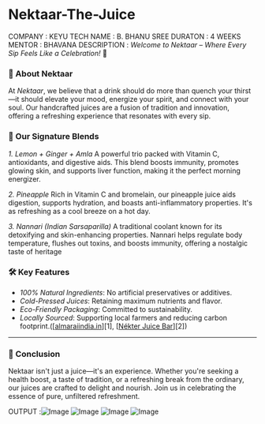 # Nektaar-The-Juice
COMPANY : KEYU TECH
NAME : B. BHANU SREE 
DURATON : 4 WEEKS
MENTOR : BHAVANA
DESCRIPTION : *Welcome to Nektaar – Where Every Sip Feels Like a Celebration!* 🎉

### 🍹 About Nektaar

At *Nektaar*, we believe that a drink should do more than quench your thirst—it should elevate your mood, energize your spirit, and connect with your soul. Our handcrafted juices are a fusion of tradition and innovation, offering a refreshing experience that resonates with every sip.

### 🌿 Our Signature Blends

*1. Lemon + Ginger + Amla*
A powerful trio packed with Vitamin C, antioxidants, and digestive aids. This blend boosts immunity, promotes glowing skin, and supports liver function, making it the perfect morning energizer.

*2. Pineapple*
Rich in Vitamin C and bromelain, our pineapple juice aids digestion, supports hydration, and boasts anti-inflammatory properties. It's as refreshing as a cool breeze on a hot day.

*3. Nannari (Indian Sarsaparilla)*
A traditional coolant known for its detoxifying and skin-enhancing properties. Nannari helps regulate body temperature, flushes out toxins, and boosts immunity, offering a nostalgic taste of heritage

### 🛠 Key Features

* *100% Natural Ingredients*: No artificial preservatives or additives.
* *Cold-Pressed Juices*: Retaining maximum nutrients and flavor.
* *Eco-Friendly Packaging*: Committed to sustainability.
* *Locally Sourced*: Supporting local farmers and reducing carbon footprint.([[almaraiindia.in](https://almaraiindia.in/product-category/nectar-juice/?utm_source=chatgpt.com)][1], [[Nékter Juice Bar](https://www.nekterjuicebar.com/pages/menu?utm_source=chatgpt.com)][2])

---

### 🏁 Conclusion

Nektaar isn't just a juice—it's an experience. Whether you're seeking a health boost, a taste of tradition, or a refreshing break from the ordinary, our juices are crafted to delight and nourish. Join us in celebrating the essence of pure, unfiltered refreshment.
 
OUTPUT :![Image](https://github.com/user-attachments/assets/4ed8d4a5-9acd-4dc1-b953-276969771503)
![Image](https://github.com/user-attachments/assets/8adff6b0-e5ec-47db-b0d0-ecf148ffcc75)
![Image](https://github.com/user-attachments/assets/2260ead1-4073-48f1-88e1-107b6ff0e9ff)
![Image](https://github.com/user-attachments/assets/d45b6ab5-d554-4ce6-af07-f2d999dcaf63)



